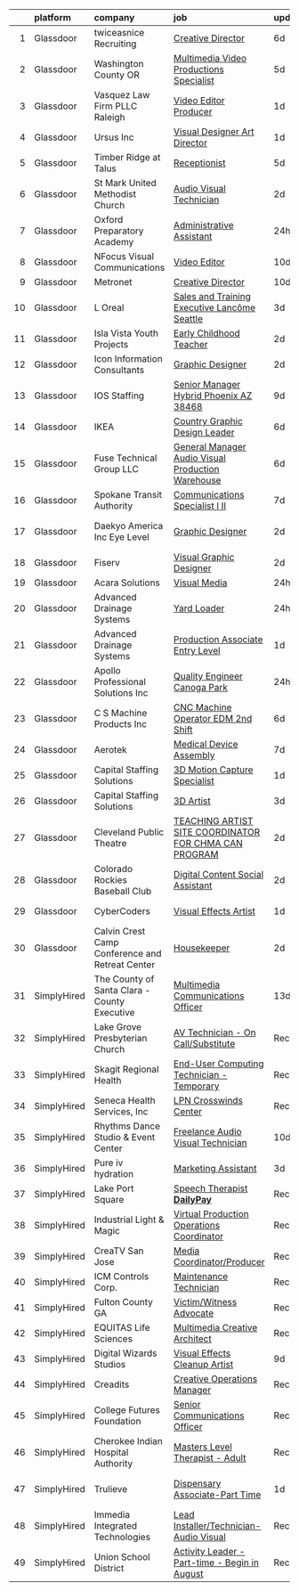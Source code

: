 

|    | platform    | company                                          | job                                                                                                                                                                                                                                                                                                                                                                                                                                                                                                                                                                                                                                                                                                                                                                                                                                                                                                                                                                                                                                                                                                                                                                                                                                                                                                                                                                                                     | update_time   | location                    |
|---:|:------------|:-------------------------------------------------|:--------------------------------------------------------------------------------------------------------------------------------------------------------------------------------------------------------------------------------------------------------------------------------------------------------------------------------------------------------------------------------------------------------------------------------------------------------------------------------------------------------------------------------------------------------------------------------------------------------------------------------------------------------------------------------------------------------------------------------------------------------------------------------------------------------------------------------------------------------------------------------------------------------------------------------------------------------------------------------------------------------------------------------------------------------------------------------------------------------------------------------------------------------------------------------------------------------------------------------------------------------------------------------------------------------------------------------------------------------------------------------------------------------|:--------------|:----------------------------|
|  1 | Glassdoor   | twiceasnice Recruiting                           | [Creative Director](https://www.glassdoor.com/partner/jobListing.htm?pos=129&ao=1110586&s=58&guid=0000018290d83d5b9ed8d48b030600f9&src=GD_JOB_AD&t=SR&vt=w&ea=1&cs=1_e402d9ad&cb=1660287467278&jobListingId=1008055575578&cpc=B076152010A3B66C&jrtk=3-0-1ga8dgfbs20bd001-1ga8dgfca2heq000-988945540d815a6c--6NYlbfkN0AIiLXtwtv0BDns9BiY4ItblantFozdL6jLmLxNvS8mvobmNrnUvGB6_fuVFR1tcue-z_k1_8nLlzi_ioVA3AJrzXT8QkxFwF8e79dXrX7y6V2NUnLzILmUKt6SE0UdStEMWHNlz5jRXz2g_pl4rZpGvqMX4zTRFYg-bDjAiNFF5U94g7VWY72TUxMhy3sk5qEVVa_mVy5jG-Q9-zWI7owjv2vXQvOatqNzwOdsr8elUlkegGJ6j5IaPD2hyipjquOi7xkMaE8plDAK2PZK3xqdL53IEmBplMwawNfB6BUvtxB0Qbiw_IVtAVR2mSTr5WF6ThZ1YuiO2zlGXZn7L4uNV92R6EqGrRc_j74LqU04jnmntCvbNfwb8inBDdCswEoo93D0sY1auQPBhWD6R91SEV8bTeShwMlhRdZNql2pj7_U7g13b7OcoX8VDGu2EnLsKMK4MTkK_OaCFbgX2SzmwjiFqRpfVIvMn3M4RFdfluohhLd2EJfllBkAZsLhZHs%3D)                                                                                                                                                                                                                                                                                                                                                                                                                                                                                                                                              | 6d            | Atlanta, GA                 |
|  2 | Glassdoor   | Washington County  OR                            | [Multimedia Video Productions Specialist](https://www.glassdoor.com/partner/jobListing.htm?pos=118&ao=1110586&s=58&guid=0000018290d83d5b9ed8d48b030600f9&src=GD_JOB_AD&t=SR&vt=w&cs=1_6d082361&cb=1660287467276&jobListingId=1008057098416&cpc=0C139D4CAD5A6DB2&jrtk=3-0-1ga8dgfbs20bd001-1ga8dgfca2heq000-b5aab68341fefe14--6NYlbfkN0AzY0b1Y_R1OYsC5gwLmtpZQ_BO_KxppBT5eQ6JKLA0ZilQ_honIT0bPnzjjG-jF7_gJ4xFFWJ9HaQvWOlC6AigIUrH0_-HfqmrqVfXU9kJtn8BNtliO3Z-9f1QyQtxmzuIOzNRBEiAgBUByviNZyxZ-IvwU8i9jHfbCFjUyR7ZzPBiVNyI2LuWZUwKwnCy7fjbMMSFLhy-TQHsaCG8Bk1-73jQiW7MoZZNOD2T7ZMtPyZNa2XfJlFLmaVKGTibyuhdG3Xl_cBrBl047yILMQ_v5SjhRCh4a9thTU_zWx2JE4mORKPiMLgLrIndTF4F9jK8BrX14vYpfrEniovrSVcw15V2C7YM0LOheBc3oLGHtoyi5l_m0MNyqDQVOSvs3xoJLm1N_X4u3iyEGCyMYZ4yIAJsEDyZmqxI2Ljg1tLLr-ZjPd92U6Vzr780ujdsI5eM5hqoZ-jM4il5aenR2KUWPjvp39yj7cDwZcZ5lrv3kWJvH5kMU2jvnKZEc_Gp6WdMZlJIVOn7wiawNIEQuM40MPH7kEgv2IXseO62_g1_5hMwyrR-WJj2)                                                                                                                                                                                                                                                                                                                                                                                                                                                                           | 5d            | Hillsboro, OR               |
|  3 | Glassdoor   | Vasquez Law Firm  PLLC   Raleigh                 | [Video Editor Producer](https://www.glassdoor.com/partner/jobListing.htm?pos=110&ao=1110586&s=58&guid=0000018290d83d5b9ed8d48b030600f9&src=GD_JOB_AD&t=SR&vt=w&ea=1&cs=1_ef925725&cb=1660287467274&jobListingId=1008066070915&cpc=555ADD10F5BC937C&jrtk=3-0-1ga8dgfbs20bd001-1ga8dgfca2heq000-bdb9dff841971b3b--6NYlbfkN0DLWr0FuvwmpNY589ecXM0wpB-l41nBtAe9mv-PvJGiqTqbP3rxakB5fKySI5HM3y8LScPftkmjvB0y4RjtOU_FtGldX2LHgdAvFGad6Ydvc_naUqRzflwcyc2-vGpSX_gl_pkG1kzQdaz9vnnoU1PvTKEbNoc4w4qfKdHKXWz39UUItBg6O1aux2cmwzSOsI8EfSnrUuw_d57syOcb8B7_19BIN9kNA0XWjmTbbhVwXaq0pR7qloTDH4_Q29EY9W2cY-bcq8BuaulT4WF3St1q9LWQEX8bIHDPVhCOzYzAJpQw-GQg-qeyEe0z8FRzmvn5m3hR7YIcQHxV4Yt1kKfDpjIuzYdpZvpDD5gsbrvRWFtrWu1cJdBJh6l93Z-xoL_wRJczjBtmqHcpdI9gzM8nBdKl6hmUD2v5nTFf5HpZOW7IUe22FJ_Zm2YQMbTnX4Z9cBeF6AVeLwa4zr6CKk0g5X3x7bXkhwzvS7OjUrf7BF8uj3K3X3R5gl8HHb1Gm3DdAAZHswo77Q%3D%3D)                                                                                                                                                                                                                                                                                                                                                                                                                                                                                                                            | 1d            | Raleigh, NC                 |
|  4 | Glassdoor   | Ursus  Inc                                       | [Visual Designer   Art Director](https://www.glassdoor.com/partner/jobListing.htm?pos=121&ao=1110586&s=58&guid=0000018290d83d5b9ed8d48b030600f9&src=GD_JOB_AD&t=SR&vt=w&ea=1&cs=1_9faf8dc9&cb=1660287467277&jobListingId=1008065843940&cpc=FB7E4A1762AE5BEC&jrtk=3-0-1ga8dgfbs20bd001-1ga8dgfca2heq000-4625bd54921741d6--6NYlbfkN0CT8vBT9H5mqECx2dfLV_FONLPDKpIRssxVwtj05Tmm4rA5I0VNOPdM1oYsK66ov5rR-0llSTGPp7A0MuXqOESjJOYDoyszYhL5hevKc6aJI-8zFdopCCHYxAjiNc6fCTmDxk_9CQhZLa4Mjo8YTYTXE-rjr3tqI_e9km63Kf_7W1EAsBZqyC9tu-dSHS21xu6IwyIOmZcKwj3yFswXqjAWZIJEbZKyTYJrAI9B_K5P9tLEhWFIvRIZtVujLHGW_yZZIdh5ZECQF3TOlpjKUNlamMzU6Cu1iK0o-uR4R5xydMxXG-9mwJX2yGSovpWot806F-3Or3B3kzlzmbk4pLrv-X9Xb1RT_LUr-yTrIjpqRLMB9gFVetqYP51CRqwrlCYxGSHPjYsO_yzuNGBwlUFDUWMQcGyK34vIZkE_9znCdVZKysAHUR5d30XmnP68LkeeVg-a5NQ-OIaT60UR312s4kDfxgxTLVf5604FL2FAm4MxQmnPK65Uhf547S6MDXUWi6EKwgVfxm-2ZxVWgSu3eZ9jPlJwQz_lp4WbOjBUfYzIAC22GFq1xOxb--Y03biFj6aa-Yyvj3lVukeYN-9R2kzJPSlm3ACrxcvGT83dhnzg-xJU2_ACaDRlbS4aKawyBSFkGQcEjtNywrRPQ0_022ePMegrmCaNWSukx7DgAVOycbP6KrZUhOV93N9lQZZp92XXppOPT-qCANYmQN1UJ0v6LhZBe_-1EPqPh-wJzs-M-FPrtNRPmrznpFd1Fvurd_jfaljDlM-bWVGSqqkTcO1aCeZ8FMQlsvOImUnhUPSSi9RzoJRBmDBlkb1vJC-VkhKR7jCDC3aQ5JdLBNSQy3TCNR8FRA7IjI4tw4Yc3ba4F-QYf1pf2JAjYFwMnoT4mbHNgY1NzQjb9DAi7wTLLOdP7LgWN-V1JblQugb6LaC9NZjTeF--zzFXkZpUTl4r5KdFmQ7LaqJjs3fzjEsWBb8Z1F7qi6iJi8TmLQb13WQAZS2lbCatrSH4jKHcf8A%3D) | 1d            | Berkeley, CA                |
|  5 | Glassdoor   | Timber Ridge at Talus                            | [Receptionist](https://www.glassdoor.com/partner/jobListing.htm?pos=114&ao=1110586&s=58&guid=0000018290d83d5b9ed8d48b030600f9&src=GD_JOB_AD&t=SR&vt=w&ea=1&cs=1_ebfce5b1&cb=1660287467276&jobListingId=1008057360043&cpc=883DC43018083D9A&jrtk=3-0-1ga8dgfbs20bd001-1ga8dgfca2heq000-3402d8197f4f5685--6NYlbfkN0Br4thk0pdpOurELnUPGQS6EXlLjFQ_cb75o-lTh7Fi_dwvhdvifNxpR2UmGjANAovtNxu5gWyR2v1eKT50JiKg8VsExiV_vQ9AIIfKPV9icG1uAHFAyBtGJ-To1H1EpheQrIXj9ol5pMmBR33j5OoVSihZCdfHJDUtAbJtpwA_hovJ0Gg76I_ohTheyn1NTT85tGjFIhFhVMPSYZLL9D-oz_2wYsPb2CaZMO8XqwdLrLizc0YY4OoeTTDLJ8wkYqc53Pmu0RT8TF5eHop5i09I-miMFfQQZp2BMMP2ylOXwI2f90oi4IEAKnKyckgGV8gAsPZvnfXlKO5X1e9OMGJMgagbwOkgsCAT0ibVElg5R1rI2h6nIliP-5OpWTy1IeWItLeTpCmFZKwNGHINxv37LSD2fdaT_6L9VnFLR0ae3WfZtICtwldXMduChliuvdZmXRqn-HpD4lj1wvQ6QVxkmbrkwPliNP1piSzTzKsYp9itGUzcCK_-)                                                                                                                                                                                                                                                                                                                                                                                                                                                                                                                                                                 | 5d            | Issaquah, WA                |
|  6 | Glassdoor   | St  Mark United Methodist Church                 | [Audio Visual Technician](https://www.glassdoor.com/partner/jobListing.htm?pos=103&ao=1110586&s=58&guid=0000018290d83d5b9ed8d48b030600f9&src=GD_JOB_AD&t=SR&vt=w&ea=1&cs=1_e1a9942b&cb=1660287467273&jobListingId=1008063027708&cpc=214153447B1391FC&jrtk=3-0-1ga8dgfbs20bd001-1ga8dgfca2heq000-6e4ee7e4604d3f7c--6NYlbfkN0C2SVAOpOeIWQkPp9EeCSLxTLheLRty2uanDx8E9nXZ3rFVmSnLRG2mN_7jzAXtY4LhuQvNzz5Vx1cxdoxrZJp09jcaadZAMEoB8jO09QTrXntNjO0gkzjSkXG2Jsv3Yt6Jt0zAiZIcbjwPBKhgUq36-OkEOeclGHHMAbvC47HFaP6PIFgUTD_436KENfo0MIwCTOMM3okMqLfYglq9SVewQEv_IaeFWIFQNL69SFDlOwY5ERaKMyqj7eMzogzhmjGrEVrDVxwUDuRx9p0KabMXf3LA8iA8ikoGxUts00XX92uoj2MgZqsrq9MOy6sLFeriu1Z4UL3BnnSZLHEIeX3OEsAGM5Hs5FnTAn_P19lwJt3CzFSxUZjZ10_gqSad1B2P0xITM8L_fzJnE6UEQdycJkHnrp-8KnlOQ7rBhHeRrIlSgOzqRHurD7zPalfVfRGDfipnd2CND4cgGUr8-ZomEZgKXjGWAFfwD4nhHTwjT7dSIv_zjsIJi8vDS_qCxNKCVb1yUi9UnA%3D%3D)                                                                                                                                                                                                                                                                                                                                                                                                                                                                                                                          | 2d            | Hanover, MD                 |
|  7 | Glassdoor   | Oxford Preparatory Academy                       | [Administrative Assistant](https://www.glassdoor.com/partner/jobListing.htm?pos=105&ao=1110586&s=58&guid=0000018290d83d5b9ed8d48b030600f9&src=GD_JOB_AD&t=SR&vt=w&ea=1&cs=1_a04b184b&cb=1660287467273&jobListingId=1008067388614&cpc=C891152315FA1AD8&jrtk=3-0-1ga8dgfbs20bd001-1ga8dgfca2heq000-b12f74abba628af2--6NYlbfkN0AMXcFdFWAom7urjFbixIx1mC4nI7Cra5WS0yckyZpBxqOeiSkYcfz4d67dEAdTdYurcDZOeSCQHuvskDpFpO90w8iPnYXeWx-ajtjHkZG6asna_eTXbzgNA8ZbAvItFoCycnBVWMLdLPVfJ0toJ_H9vM6ZTq3Gi6D7A_Qpavo7FhYE_ueLriyJAo5rLtlo0s9reLJFP1bqefK8s8Jh8NCyvZVKFVeaDjxU_14M0-vMHZ2o16GlKDaS4VkD5tpaMM7krhzWs89l5vV4UiUXovOAdCmm9FgT2DAHedA-C4Ml99wy2OiW8Gi1lZ26Vx4uPDYL4aQB3Pb5Nu8Gm8N3jg1xrtNJiIWOC-TUlrHYxOVy6DS14pf0_B8WBd06KK1X4RuUQW6Gq1Pz6De1u8Ekwot8ZyVvEAxcpRX1g4wMW1GRdMbbyJwAnQms6vD8iRj-5GJeTKv9-uYA78gL1gO18uJiY4ayaNRcn5lawujBwk2qInnegvp1emfcgBYubLxn1PajBZmVSaP0NA%3D%3D)                                                                                                                                                                                                                                                                                                                                                                                                                                                                                                                         | 24h           | Aliso Viejo, CA             |
|  8 | Glassdoor   | NFocus Visual Communications                     | [Video Editor](https://www.glassdoor.com/partner/jobListing.htm?pos=112&ao=1110586&s=58&guid=0000018290d83d5b9ed8d48b030600f9&src=GD_JOB_AD&t=SR&vt=w&ea=1&cs=1_df8a4c5b&cb=1660287467275&jobListingId=1008044745124&cpc=1FDE87803EF93CD3&jrtk=3-0-1ga8dgfbs20bd001-1ga8dgfca2heq000-cd67fc8354c3cdd0--6NYlbfkN0CPEiJEzZq4I_K6S6Q9VC1QMfIsI0INZ1UYi7vjgDL48QRk5qILklQZETsgXmrIcJ3RbwxEKTS-GeFnaN7HHC0qf8WliRQfpflbY3oW6qNJrtIKqWOw7AdzVTgnxNfViukoyEHGz90V949r9o1vL9a5bqzRIxXscYFyG76gSFNp5vGN8GgOlBSF8uBv00ubxgav8eC17xH6yts3Ishju8OssR_g4qAZnPrltPe1uOyPAH-bUhoavwMOEPXZXQ9HibMRLudbu4xGH37EGW9rM1Ng1KtvQas_SxQI_15Cg6q0qQ2Z54yAGw4SWDUGkSk7La8M83TR7U1dfEryX4DWGbaDcPX1vRl3LvoB9hEYTjJDn1hINs2CT-1cTF0ovxcpQTvRcMRCFR5z4ptsoFn0DjsJa6DT5lgPUORACTwfHjoFBNJ2Dn5ArFUftmze-v_XiyJPD07v-Nu3hYXQUaMu8OwsPBj881U-s-oYnwk9ehJPeyi2dmZliygo)                                                                                                                                                                                                                                                                                                                                                                                                                                                                                                                                                                 | 10d           | Lakeland, FL                |
|  9 | Glassdoor   | Metronet                                         | [Creative Director](https://www.glassdoor.com/partner/jobListing.htm?pos=101&ao=1110586&s=58&guid=0000018290d83d5b9ed8d48b030600f9&src=GD_JOB_AD&t=SR&vt=w&cs=1_d6f20afa&cb=1660287467272&jobListingId=1008045628741&cpc=5F003D4E935DF3EC&jrtk=3-0-1ga8dgfbs20bd001-1ga8dgfca2heq000-920ae2f6a3835b43--6NYlbfkN0DMTJFNazCsCawtoKYiKsHljvJfvvsE63wOOrtIOzaVYVhM5ugBzKkqyGhVJPrrR4QcXf1YckFQOi9IMfZs_xK3yld_WDAbaUPP2pfmG_wZOt2Yp2QQVPf8GjuHiq7JjbNZbfpDRQfvOOgYryKuVDAA3MVp6CEApm8fOfcHPgcfqBUCnNvN-80Bt28jUyZl3jAJ0R6an9OywrD5wBtEtJJt7eM0HUrpY_LYIdg0ZY5QF-pOm9g5qiBnl3t9T2v_jCgKrefgxaMevaUJj8XKsx-RyNdTcjuwe8xam_peXX99d0K3uVhyLU_tdj5SfpPVZ7Cr4yweYATJF0RMF48U-tYlQidikJ-xyk9aXb_gfnUgZev-R7d1KxDN2efq0mzvSYDFVI12DCAgJdqMLvqw1V3oUs05R5bFWaJjgRQRDICz0u2JvuW68aa6bdRKestYNp7Ex4da2Gi4UbC5o0BPBakUtXFBlpbn9wOr_UQQyGhT08cYq1pwzTpI9hwkKLDMURwCzK9JJzXS_BRyitklfjsbMmg4DqiwOZGiXVTLYPYonqWUGEOmN7KKQsv6lqlbvYySl9A5VrmMRT10MHI59e8e_QrMDEJ-DxkN73KN7iRacJ1pRqw8NRFkR2A6xm-fnSxwUjTlbdDaLQE2GffLOB983M3jw2g_bmmubWSmzNk0gZ6lhxeteCkW4EDMmNi1tnEWixaHQwK27poHacaB5kDui6gnu1DSpWYjbWlrmRvDHA%3D%3D)                                                                                                                                                                                                                                                                                                     | 10d           | Indiana                     |
| 10 | Glassdoor   | L Oreal                                          | [Sales and Training Executive   Lancôme Seattle](https://www.glassdoor.com/partner/jobListing.htm?pos=119&ao=1110586&s=58&guid=0000018290d83d5b9ed8d48b030600f9&src=GD_JOB_AD&t=SR&vt=w&cs=1_80db5d79&cb=1660287467276&jobListingId=1008060382777&cpc=3BA4CE39D5B5DEF5&jrtk=3-0-1ga8dgfbs20bd001-1ga8dgfca2heq000-5a0953414041bdb7--6NYlbfkN0B--xwTx5z5GtX4kwB4PKln9ei78TGhUZ0jXbBonS0qzEhzYeEaBt0GkTPTcdrr5MliLNuavia_JvRLLb9DVpMTc-MFo1BFzkiA5dE9o__94-UVW0HQN0dyvXjsxEcdFapHPzbBq9TzAudNW8BpIKZ8SAeZFeuNoVrGibQWO330-I6HvUuirOgdZyLiLtVYrUPjYeoX8N_yE7vxIge-4H8UC_qVQuZqpImvUKtQt542TA_VWJpN_sryENkYmFfudgUZWQjJZahfzw1LmdqlYM9Z6MvsUJnN3dEPOI1NBijV0r_CrOjlNKtVfXOtUMp6T1WF-K5bz02iboS3VVycbVKxVUug4SSKtDmyv7qcLcQZLO-omvC1HyrfiuFpB4clCnq2pJUjzP3slsNL-R7vQAzviaJH_sjaCGqb3mAIaUC8wt32a4l3UUz4zRU-PDyG4FP7RNGnziq6II80BnSt8F1-tcgd_rynMrAfHWx3k8wcixYQ70mTQ7WNu7o9a1Y6xRlyUoFtA_g1vJldFCPzd2blLy3EC6ivvzZK1eUDraQtBw%3D%3D)                                                                                                                                                                                                                                                                                                                                                                                                                                                                        | 3d            | Seattle, WA                 |
| 11 | Glassdoor   | Isla Vista Youth Projects                        | [Early Childhood Teacher](https://www.glassdoor.com/partner/jobListing.htm?pos=106&ao=1110586&s=58&guid=0000018290d83d5b9ed8d48b030600f9&src=GD_JOB_AD&t=SR&vt=w&ea=1&cs=1_95a5effd&cb=1660287467273&jobListingId=1008062908236&cpc=A202EC670F9D0667&jrtk=3-0-1ga8dgfbs20bd001-1ga8dgfca2heq000-42e096da67482c37--6NYlbfkN0AY4guaBc_odNxnJHTncvfwFu86WvDwtbc_K-gSZc1x5KUyCNRpwyTy3urfbqEWh82FdvnTGRizRh6S3hl5ArF2_NxSXGWLquhlKNhBdSvijE-evPUecInQilfJ1IOX38Fbo5ZeKMNLE0goBu_0Fh0CGoLB71Dsp0iQtiznmBNM9Y7k6ejuHJ2wgm14bBYeK0UxS5NEqx8RJ55wn7hzxeDAJCT3gkAzB2OX6k8KUf88YD0nb6Zgd6Xt57hkMM31sMxA77Tq0JzcAm8a9WkWp4wHhgyiRvbGZik9y_GffWzKSpDJqK7NC1jwzjKR8GgKnFUu1hkPDlmRZr3Mc04Yi26xJYF5Q2DK52CheqQZNalHz8MmmVP8tf05yQd64rNxLA8cN9-D-riv76eYjlHBplV0t7_Kw_6xHila2H8mcXL3cLmpBpUfMkYT6eA9osiPmqRe6zVAwo1-hjMavr7g8xrMGTJL5o00GenJ3e58s1rFlwiju9XRT6QhL3gjOWRsl51fdeg-bS_hEg%3D%3D)                                                                                                                                                                                                                                                                                                                                                                                                                                                                                                                          | 2d            | Goleta, CA                  |
| 12 | Glassdoor   | Icon Information Consultants                     | [Graphic Designer](https://www.glassdoor.com/partner/jobListing.htm?pos=126&ao=1110586&s=58&guid=0000018290d83d5b9ed8d48b030600f9&src=GD_JOB_AD&t=SR&vt=w&ea=1&cs=1_a7e0cfbc&cb=1660287467278&jobListingId=1008062649510&cpc=9908D8D4413DBB8A&jrtk=3-0-1ga8dgfbs20bd001-1ga8dgfca2heq000-33459f4782cf66ff--6NYlbfkN0APudME1iZQyqIRdT3ujTtTnVuWAF03DfIsZXN7IhOR9SfEN2BLZHYomRVvRwdncKrNG22P6bNRFRLvpC1B8gO2urVX59Z6iyVoTlwECby2FmQh5ETISnoC3NgvLcR5fnRMe4cJfT-x1I-9FjkPU0NkYclKrnmeJATLGZpeBkyLC1d9ImGKvLYS7ZGx9rM77Q4v7rAp5sEQBoFXdDkliIpJZ5sRF8VrBh5gPPtPnt7UV4Xx1BKocqwU2gCJ8oX0nnQpjuEOswky74DbAYAqkrHoHlQKiHHFUfB6lI5SvUABqYgJww5NH8TptYxMdR4RcfYXHVmnoEBY5Yh1bfKt8EBCFl0mzIE80vlgRprbl4GO5IqkEcBZn0q8SZAHviVItaTdTveFG6noIu0QmxT_K4rbFutMqGaGdzfJdsngoUgXjl-yUGpYfsp3tBmze0fL-hvpfP4y1q7mNe70HMbtp2Lb09GuRIhGEnxMcTQRMP_PsZUOQMMRTwdCW3BrKds4OsYmknsSZGTonw%3D%3D)                                                                                                                                                                                                                                                                                                                                                                                                                                                                                                                                 | 2d            | Remote                      |
| 13 | Glassdoor   | IOS Staffing                                     | [Senior Manager Hybrid Phoenix  AZ  38468 ](https://www.glassdoor.com/partner/jobListing.htm?pos=124&ao=1110586&s=58&guid=0000018290d83d5b9ed8d48b030600f9&src=GD_JOB_AD&t=SR&vt=w&ea=1&cs=1_d68bd4b8&cb=1660287467278&jobListingId=1008047162261&cpc=84DBBAA61F05C438&jrtk=3-0-1ga8dgfbs20bd001-1ga8dgfca2heq000-0410741020287f3c--6NYlbfkN0CQvzR-0fx0RhHUGHjGVvHP3M3qYtzS7j6jJpnH2r88jZ9HSPqLNXaEDmMRavL2zeoEjT616t1Wd6zfcEKnqRLUB2Y5YSDrN7m2HIhRnf73xNOf8LCsuDSC8s1Jboo-wgoKVC0BKr6vyw2gaJQE_7Ti0XRtq3H1JirQPuRA4sSlQGfvUlFsP0gOMtt8nTDfe5yosqNwc-daes8phL-091uC3tW9__YFKHkbZ91CJ_CG-kXfklHZzolpHOYr8kjCe3tFA6fV2M1BpjKsw9OM0XCshEbOv_gWgIM7KMEghM5kSV9W5NyAe3cxM0yP8gE-J7umopYcKYjZjUXpt2WM5WsWsEFukbtZyLIzFlzowrHov5nuAqByMhb8Ye5NYcjANDEh80HzCZYv1ELcPHWkZVIfK9bNWrXPwdE7TeI8d1nYJtBusDFmo3MHKK38358lQBK5FLTZJ3tBFCu718J99rYN7zxe2eAyf-mJhAKkvgT7ony8ZR8oG5FpeElsmz_SwGh4q1n2McasWD8rgbrTz3GGt485qDJ464E%3D)                                                                                                                                                                                                                                                                                                                                                                                                                                                                                      | 9d            | Phoenix, AZ                 |
| 14 | Glassdoor   | IKEA                                             | [Country Graphic Design Leader](https://www.glassdoor.com/partner/jobListing.htm?pos=113&ao=1110586&s=58&guid=0000018290d83d5b9ed8d48b030600f9&src=GD_JOB_AD&t=SR&vt=w&cs=1_a7b42e17&cb=1660287467275&jobListingId=1008056264221&cpc=8795CF9063CD573D&jrtk=3-0-1ga8dgfbs20bd001-1ga8dgfca2heq000-e6cf428c40efe8a6--6NYlbfkN0Duvs8W9J3ng6gJug0TleWEiZhMTn3xkaahiVgbeU0KWY7EIJvg5hnSIF7iYU2XS_1BW52QdoGLdx-MIzO6QsmLd056MqtReCBAHWzQfIfKf0mO93tpBRt9br3AOhpUB0448KnQaXHoAWilIMFVwzOoNYqMRGmc6be0Q3NpnJy2t53CAjs7YpfLtONvOVNABExb87Ff5baKj9joUd2kwlKQRmSZNe4CTOBimwYE30ON7YUa5JXjEqpXV7XVz1FSDsPbKLgQ0D7PSLWhdP3Cx-d4cAK-z7rxVHVfA4TqdrvJldhTRsIGnfAlHAGBC95fc-7NQLlihE-GcHbl7azcODdKqsxhFi668T93amH3VEGVJoNH10nYX1fQvV8odzYAdIjDw56wxVIlq-rtn02_HIar8Xmb_nbjm5_fPA9jqs2TLoTHirxjlVoXZfnDjQGsnQOWE4w9siFxmqy2uGOr9eTLMq0ST6XI_raNYhzsB0ayi_IaAolcNZqtvlj8i2RcOjj3aDigEVXFD-KTY-u1n2JKU8pcjqlJXBBLuvtIyxZ0YawXE7faDimtQb4OhD9U--Pe_Tew1QreQQ%3D%3D)                                                                                                                                                                                                                                                                                                                                                                                                                                                         | 6d            | Conshohocken, PA            |
| 15 | Glassdoor   | Fuse Technical Group  LLC                        | [General Manager   Audio Visual Production Warehouse](https://www.glassdoor.com/partner/jobListing.htm?pos=104&ao=1110586&s=58&guid=0000018290d83d5b9ed8d48b030600f9&src=GD_JOB_AD&t=SR&vt=w&ea=1&cs=1_982ccb16&cb=1660287467273&jobListingId=1008056280938&cpc=AF1E4A3695F490BE&jrtk=3-0-1ga8dgfbs20bd001-1ga8dgfca2heq000-1c5d57db976e26f2--6NYlbfkN0Bi7onsqsBqaCFSbinAtal3krtvaPzwo4fD7SpZ9NsDFbyjvfhNcBQ7TkCQmtUjqx3z_fh2DUswe4sAeDaLR7jTlPdw_tm7T3Bf0z8NdYg1y0YaUB6Q_p5l5Yl1m_q0PEwapUK6X6RHxH-dc62_O6ztlR-ENuhjPvRgQRyIlSt6IIimP5tO3-F9cNBuCr2PtkORL73ogxmWBGaOFrZ62SbVfpKO3Z45Twh3-MJIt3yERXrGrbZocR9z-Redf27dAzhL0DFIwbPpdUt_d0b9KQkexNIItwbNFpaTNRbz7cg4iKSpxnLqXkyod6h9uxBsTAdHPaU7KZyRxgHzew7Kqw3HRbfQFGAEraVwLQMXP_gsmpZ1D4vApNZ0ZVo_BKLA0vrymOeY7wbIKP3v0PXi173rB4vtowBAUxBieNhaM4pAY_Rrgl40ow7xIRFibLLFuUDVZCa3yUVr93WxUNRhrx64EfmTqBaVIDX-qbffE_84EiZp-Vm-Jbc_nvq2yASVgg9DJjozIxWbmZSzXVegljJLG2PmkjCfGvy1o8Xvu_yGUg%3D%3D)                                                                                                                                                                                                                                                                                                                                                                                                                                                              | 6d            | Nashville, TN               |
| 16 | Glassdoor   | Spokane Transit Authority                        | [Communications Specialist I II](https://www.glassdoor.com/partner/jobListing.htm?pos=102&ao=1110586&s=58&guid=0000018290d83d5b9ed8d48b030600f9&src=GD_JOB_AD&t=SR&vt=w&cs=1_8b31cb8a&cb=1660287467272&jobListingId=1008053269999&cpc=87E10CCD0B336EFC&jrtk=3-0-1ga8dgfbs20bd001-1ga8dgfca2heq000-ef3daf441f291ca9--6NYlbfkN0Bm17id83gz0cVTF-yeVyZLF7FZLQq5jOlPM2qWh4QNomnenN323fOmCLlXZeTWMXbkTKquYfFXwRa-gBjFWEOipQatTPS369RJqUq3luns09ofznsg_FQcTaM7rwzojCNHcxltuOvvgUNqM-OJpbNyKUSPHeCw2RzNkA5CAypZwH5CeDFdxd9X-QHSbALiKLVVRFHXDRs1PkHr0mgBm_8Pl6kvRa2JbpcLgfGg4QTgBLONcVaD3vaIW50juI5pwmI5nk_rY9QxorpHhjY6uBw6UOuLljZCNT5xGEIuXdcRY4BIMNOzQt4JHsGQMCUWnH2tUQMfCC6mZWECvD6P2AT1f7200rL0vrx_VeRzHVQvb_NtVtX1qqBb-lEaJImEI90Oe_RQBEB93b7a1Sc8dKbSPdCBDLXzm0ggPJGA2Vn1dPNHu7OLCEEmR9vJaWI6KUVXnOGrqIZBA6ZKjjRpXyNowTnNmulwdyBZ_pEnv6KbgV-nPVnxGEpNRyfVl9u2k_SGDJktoUpFkO2S0jLvqfP5Vg3as1KeLzvMAqYhRIhBHtgXj1cFuSJ7r7Y5srvhFhQ-WpGH7kQ9gZN840aKaWVUd9MdrHJc1dIUMH4nnBJldysLtt_tn1kmhWb431qpPLGCLJxav3uObSf6q9gbJRvd-5M3UhICgF4Llbihu5PhfmL7NXRVCv7N928hfY7QpchEtuVLWTZZAohTt5dzspNwuxJrpWZE9uE%3D)                                                                                                                                                                                                                                                                                                      | 7d            | Spokane, WA                 |
| 17 | Glassdoor   | Daekyo America  Inc  Eye Level                   | [Graphic Designer](https://www.glassdoor.com/partner/jobListing.htm?pos=116&ao=1110586&s=58&guid=0000018290d83d5b9ed8d48b030600f9&src=GD_JOB_AD&t=SR&vt=w&ea=1&cs=1_c128b034&cb=1660287467277&jobListingId=1008062939924&cpc=E773D000C9BC26FA&jrtk=3-0-1ga8dgfbs20bd001-1ga8dgfca2heq000-56a7dcd857b4dfcf--6NYlbfkN0AYUfIZYEnw0ZWLQ15-hEi6qBVkEbDaUIDtRag2rCwzGPK1xRKJNznJTqjnH6f-Sn_0zZqn66lKwSg_7ud4sMe6HXLcszS9QszcMoGEc8aPczjgcXVyphYMEqseWzmAMNaVO9UCznHweicvlzwodL8U-KJwdiIBvxLOxeFHgPRNVWj6bw_xFYWCVvbch5hR5PXdI_BTDy1U4sGuEUksQ7Rzh6ihm_gOSWEIA-sEqLs8oCk_Gv0oF5pRF6nl0E6gWu9dP4GF655KTU_Y_4zAn5mH-LLfYc-9ZM5a-vTxDvIZ1y38dosBiCUpxy815wzj7IP9vsoWN-_qkExVqSorJeOLvCGoeLVaVZg59NSXiav495jQ1rs0yOd-WgrrRsFfmSJiRFq52DSh_7ZvmuudVTVqUrSns0pFbe0oYafBkmq_bnAbUxUmMQSDlHoycuQmZJAYWYn6nSGQYgvQ-wuTENfATCJwuszjUVPf1fDTAIfGrLYEY9YjTxCyTzX48J_jmgQ%3D)                                                                                                                                                                                                                                                                                                                                                                                                                                                                                                                                               | 2d            | Ridgefield Park, Bergen, NJ |
| 18 | Glassdoor   | Fiserv                                           | [Visual Graphic Designer](https://www.glassdoor.com/partner/jobListing.htm?pos=120&ao=1110586&s=58&guid=0000018290d83d5b9ed8d48b030600f9&src=GD_JOB_AD&t=SR&vt=w&ea=1&cs=1_45be89c5&cb=1660287467277&jobListingId=1008062585362&cpc=AC285F3A3ECA6BB0&jrtk=3-0-1ga8dgfbs20bd001-1ga8dgfca2heq000-2be3ea690134f902--6NYlbfkN0BKkHZu3wF05EeDimN_p6sYpKCMArvwa95YdH7UpkaBCoSUOkIYlUzfhbj4TMK_Jy6WEXEh1awJrTUsaMVlB937MW6zt9ZglM79JI4nbgJvwu9hAuQjfaPcwMZd8xk98Ye6R55fadaUC_GRy9CNw4gZCAx-_c3WtJ9hNBKGbeIg4fbQijMng-ZJjRdTw05OoQGmK3TLrJWEEGjQvu0h-C7dtw9hq-l7B1XvjaMoXd0ohPRonglxNfD_MH-ZiF73pO1hCUX9mazz_jabqbfxUmxRRbxXCoLC6JtoFMF3EDPCFNOBFVv-l4Jw48ersT28J7Wq76R_YO5NwZ0pGAo1UaL871_sypADdzwdrf8YLxGNsL2dikrItMj0w3yHH77A3poPjX-U-DUBtp_jevimP1AyzCXt_37uY92uvEFaM4RWe9kHI0IHteIzL19CHKxMOBKYg1O-RfUj14p17wi6mA70Xpn50q_vLrZF41idiXixWzJK0eKelz6TOiTWX7VsJTbWq3Ay6ADg1A%3D%3D)                                                                                                                                                                                                                                                                                                                                                                                                                                                                                                                          | 2d            | Raritan, NJ                 |
| 19 | Glassdoor   | Acara Solutions                                  | [Visual Media](https://www.glassdoor.com/partner/jobListing.htm?pos=123&ao=1110586&s=58&guid=0000018290d83d5b9ed8d48b030600f9&src=GD_JOB_AD&t=SR&vt=w&ea=1&cs=1_91d2085c&cb=1660287467278&jobListingId=1008067654089&cpc=D2F1DE17EE1F43B9&jrtk=3-0-1ga8dgfbs20bd001-1ga8dgfca2heq000-df37b01cd17ce087--6NYlbfkN0BQuJXpfawXtfhwzLerQhC04iCxGrelUvn_xttDeop7CMmG32gURwRx4iGHpLJxSZDkj5w5v8cQYKKKF4THvNBfRhhxjn5mCvakiEH_xEwqv3XTPNMRvyXBmAL4ZkiWMOAqwUZT4Q2TN9DH0zzrldJphsBH4S4r--pWBZ6qQrRAGF0OD7YloxpO44026SAoyiW1w2sKpVHQEkObEzP0Zeuanz6o4WA34tD7lGmb58tvhCOuetgz22SkniGen4egcdPNUdD5h_W17qbRgQc_il8skD_KZrQK5WZGbfusLULG9XQASsBaAwVBqYjOdE7QaxCgc5AfV5A7Wr6IxizLhAXfdxEwRLgMWDRN-CI0p_TC6LbTsDpkNVfFjOFSIn8ssrC2KPXr0udHnGv65M2sJudg9NJ_dvrp_3svUCrJ2pG3ljdDCPLzi0-IBIZWTzmyfmgNcpP-cb-9B8PZ0ry16-RmWGPnUcSdT_YOhCHwoNqcNw0ZXnUX6GpbFn7Sj14E9JOO_0PVY_gTc3JtXVlNe79tqXiVNMDwwB2I01PaUfaO4YaWA4QjWPT0Jc6nihM_wkLtQQJIwZ-fqsZWMfQOReBzDDk1TD3FXgYw_tKAgytM_NYgRNzwwprBfdhSIFuO0Z-qEnzShGJ8JgmsXfm5nrI0qCEuElIYiWLZwOWOi0g06kPxQ0Yybp0fOkzJhq_y7XnXR9ndE1yBbbKcUeMsadaEOPVCdjBGGNyw6Yq3nUzZ5gf-S8GFAIbAKFS0ve7MJeg%3D)                                                                                                                                                                                                                                                                                   | 24h           | Owego, NY                   |
| 20 | Glassdoor   | Advanced Drainage Systems                        | [Yard Loader](https://www.glassdoor.com/partner/jobListing.htm?pos=128&ao=1110586&s=58&guid=0000018290d83d5b9ed8d48b030600f9&src=GD_JOB_AD&t=SR&vt=w&ea=1&cs=1_93addd32&cb=1660287467278&jobListingId=1008067199149&cpc=A65DF3A704A48F9B&jrtk=3-0-1ga8dgfbs20bd001-1ga8dgfca2heq000-76845f8bb39f67fa--6NYlbfkN0AfGgGWXkGulFxTi1jEdQ6HSFOWeXz4F5c6rZubk9ceUSqZ6Cey-5WDHxZN19Sj3u4zwBBABEG6_7FFpEMES0vYmAvkRhd1qH4BX9OCtRduhQfyBxPrQGVL41wIAQWMm0rVKBOrQAq-bYDlcYpLwGSZhTA83NvKfMPX0T6X7e-vWQdUoE4WFn5kO9gXeeB8VvpX_oDfkS6mH_8FvkFGtQCBaRmK0cTX_VlJYb7Dco0DQqU6mbRh8DyXDW5xJpymTvcb_Vn5TET1Tz-zy-pOL9TFQkH2rFdlS0LCv5OwW8jMKDboRSr8xGkQZOkaX1_59lRvEdfMTJSIqX06RWLR6bPC4y6hjRUBmrVNeyN-QOvuFZmUJpkwHIN3gOVZpvQ1fd1Mlrp-PTowVn3PoIkvmUJU6xG1ztzUxHi9gooRqKzWNAjv2p1fD0Q4dmQY49IjbIZwgzNF_IkJPfXTC4kVNxiQuQl7ugZzra6a8tig-dp2W3roYp9wICWY9Zg6trhamtberAtFK5uf9eUICiYmtRz0)                                                                                                                                                                                                                                                                                                                                                                                                                                                                                                                                  | 24h           | Eagle Grove, IA             |
| 21 | Glassdoor   | Advanced Drainage Systems                        | [Production Associate   Entry Level](https://www.glassdoor.com/partner/jobListing.htm?pos=122&ao=1110586&s=58&guid=0000018290d83d5b9ed8d48b030600f9&src=GD_JOB_AD&t=SR&vt=w&ea=1&cs=1_ad75165a&cb=1660287467278&jobListingId=1008064785948&cpc=6BF42D0955AE9A34&jrtk=3-0-1ga8dgfbs20bd001-1ga8dgfca2heq000-6ec905dcd6ccc3f4--6NYlbfkN0AfGgGWXkGulFxTi1jEdQ6HSFOWeXz4F5c6rZubk9ceUSqZ6Cey-5WDqkKDLmzq6H0f1UUG_PRg8akJTi0t1Mg7kEejpS_a48USjLfwkfLh3GomEbDxFVsczfTKqUQVlsOzY28tNUNY19DNMPssnYqqiHTWOdvdUK4S1WAsBs51YYndkXFeQ7lyUAke-V6-0Biw6Yu-Ao7t8yco-4DcplutZ_oQDjip7UZ4FFslonOkfrTalaJcNx-1IZoPOEALen5KLJq2OwwySN7o_92w15UIuU3k94X6F3fxa_KpkFQkIb07InoI9rhDWwH2MAvZvoaLbqIODSN0UmRxp4Vgz4n7rDIiIj-H5VCF_gNZO_YyfNN5RUuzlJyFgpqOgt14XD3FvcbGXiSuEoFtacGdDzVDKlLs5AgGVb0KG7sxA2bD9yT604Of3GPRHyQpVjOx96U0OZCiW7teIvLWDSx7nSmZf2Co5kWhOv325KDT7tnGzNd5ZH6B_yW_QIso8qcsjEsOvgHRMwL_PA%3D%3D)                                                                                                                                                                                                                                                                                                                                                                                                                                                                                                               | 1d            | Harrisonville, MO           |
| 22 | Glassdoor   | Apollo Professional Solutions  Inc               | [Quality Engineer   Canoga Park](https://www.glassdoor.com/partner/jobListing.htm?pos=125&ao=1110586&s=58&guid=0000018290d83d5b9ed8d48b030600f9&src=GD_JOB_AD&t=SR&vt=w&ea=1&cs=1_83fc8698&cb=1660287467278&jobListingId=1008067354692&cpc=D69957E0862862E0&jrtk=3-0-1ga8dgfbs20bd001-1ga8dgfca2heq000-d6d7be4a0109e206--6NYlbfkN0CAhuD5_VJSGKds9a5niLzxiWOcN_E6D1JakCGF8i00d6xnV9ZeephSKu20wwXzfis_pqGX5e--rQzLL1TU1lYOrTqS46qUmOUfqalw7XV6IcMQlIMqbCcJpO3ctC5ghXsMpacbk_542_msInOiqKJOvSllR20iW2cvmW3xjfh35qz46GsfKY1sykYL2QPR6QgQdh15ZBvKyfhr_0R89ZIb65JzMe9Ue1Hip_Q1WuzCDwh93u5BBugYhnEMR1wlvgBssvRT5mZEI2l9o12v_8qBNKaP37irLUyCByRByQdndw9f9D4ZhUtGQv1lXV5mByCIVIrko9TUcAK_ILLx7OnIjOQnkqS0XVDFd6OtzcvRbNi5BlzvWtlG1yE6ia57S_YdoYDle1gvjv3RrNTBYwXikY-woDyfaz4eLw6ti1Z-b46gutqsikN3Ksaolug6fvay3Zgui10JFKTZ6nz7Dc33E6zBlMcFlMVfIG6JPwVHaSc-_kT-74jLZdLjl1s3zM76xpNwF7EjTXrqleks2epy-4dYGXiz_xw%3D)                                                                                                                                                                                                                                                                                                                                                                                                                                                                                                 | 24h           | Canoga Park, CA             |
| 23 | Glassdoor   | C   S Machine Products Inc                       | [CNC Machine Operator  EDM    2nd Shift](https://www.glassdoor.com/partner/jobListing.htm?pos=108&ao=1110586&s=58&guid=0000018290d83d5b9ed8d48b030600f9&src=GD_JOB_AD&t=SR&vt=w&ea=1&cs=1_65be68d0&cb=1660287467274&jobListingId=1008055389388&cpc=D1CBE86395A4E5A8&jrtk=3-0-1ga8dgfbs20bd001-1ga8dgfca2heq000-a8f36db0ff17f792--6NYlbfkN0AYQCUbatXbiz87QBb4IeQxt0ZfzY1fLxbG4pXNvbm8uPd2KAdcRwLMtQDQdlHjnOXF-xHhHi5Y7w35PIaIttJqEXtpRQ9AC-dZbIJBnj5JowyRMfsEPBPanke1PHWQCly1KOTGowfV7bebuyh8MCq7EPgAK5LgljmeEhspQFrGZTxtF8FaZ0-b-UJfNQ9djurf_iftjW87YY0cHFi084N2tgmpmgp2Xq1lJxTMNVJQzw5iDWnPSRAtjYbIWlI5jNNOHWw-D0r1sBqgNhZN2og1SY2a_Jrf6OEUSVerXQcHYke2PGdEcni_evSIi6CMP1qxryDpFeYu9kw0ldeYv53uqd-0MjjQw7xqgTozvLunc4_iGBO0ArNxSSu3K1da3v9p048Kq6v8lGa1HQGjty7V-DUV-HxjhMWkjituTgH-WVFuZ7iP8jI61ZeRTOyd_VPv8GiOJApyNr2hlHEhgI4Bi2ANqWRk9vMNVPrDaT74RqMdQXKc-3jHtDVujxZrHSvLCl9w7MWrcRyZnow8xfoogG_LnzpG0sY%3D)                                                                                                                                                                                                                                                                                                                                                                                                                                                                                         | 6d            | Niles, MI                   |
| 24 | Glassdoor   | Aerotek                                          | [Medical Device Assembly](https://www.glassdoor.com/partner/jobListing.htm?pos=107&ao=1110586&s=58&guid=0000018290d83d5b9ed8d48b030600f9&src=GD_JOB_AD&t=SR&vt=w&ea=1&cs=1_8e625b11&cb=1660287467274&jobListingId=1008053229617&cpc=B8AC0869831DBFA1&jrtk=3-0-1ga8dgfbs20bd001-1ga8dgfca2heq000-1b98a10a2a1fb40a--6NYlbfkN0BPap4QqC-RfVDUf5v6CdXejzmkfgD3shSagwWhZyoTiWcc9ksImaimfU62DWrMBxZ7HzWEyzm18ckhha4vhpci5mjyNwRKmPXuGx1u8V4GjNhRJrEGVGmuf72F7yQuN38Nn0BDQHlz0yO-xizoc4S-9jF-ut6wK2evEu9E5EIzf37RBu4Gs183cfs9SJzlsubNU3sQJ-soXbiAzaVWZCsdigqso17xdkRV7HYH7f7K3fwPMpIFEFW2emSVsEYgAFN_MrwjRQqx5hW7WNFTI7lX8pmftJaEnF61s7uHPgaOBn3FGG1EOXUsO3DqJIQGiYU9kMLl8NalqkY9hHaiy-_tffFFOReMKJBRLRiHItxjcLLlivhMfVFNAjcasdUhyccHIkYjNFIceigUlXGly8OBWD9Z5GbgRNnGcvIIgzk_VdiwzqzaIpv0hVG6NCGygobqhs7V1L3_d-5VSXIlNq3vjzPD2uuvFFxdreeeftd3e7D7g3klN0ElppuGaaWZSMWBSDQgtSRHd66tU4lPQUTW)                                                                                                                                                                                                                                                                                                                                                                                                                                                                                                                      | 7d            | Boulder, CO                 |
| 25 | Glassdoor   | Capital Staffing Solutions                       | [3D Motion Capture Specialist](https://www.glassdoor.com/partner/jobListing.htm?pos=130&ao=1110586&s=58&guid=0000018290d83d5b9ed8d48b030600f9&src=GD_JOB_AD&t=SR&vt=w&ea=1&cs=1_b2452fe7&cb=1660287467278&jobListingId=1008065488309&cpc=8795CF9063CD573D&jrtk=3-0-1ga8dgfbs20bd001-1ga8dgfca2heq000-6aa530c68042adbb--6NYlbfkN0AHXq2vAVwR3IH7wgnTMdWCa3HguypIXx0DFudX-u0zu6XSU0N9gDGCMsnO9yvyAfN920Ulw6ueAAeHEoJXJXFLjUxI_6u-FMuSSvc5_V0x1LavMCvyriWinrfWjwZkqLbtRBfPp4nn_ZYrbX8DI09bAXLCRc0Bhul40tlOw9Xt3hNkANhu69i4-JNJftzUUgCXLKGBScgs763rc2gGwQO4w78z601oor2Bh1p2rnSPverqcNnmYkoapWKed1DB823zzcsbXybXYoLTj67aCM1dFkifSWj2dNGZoVXdL1eRkoF6rXjbuYw7fGVGXniPLIyLo0JplxdYCBCKQkl84zV_vEtb2r_KOJF1_mrfFNR7tG4-mzy4oNfrHJGTb_1zMYWj7CRHeWjqRzMkut7yyqLbiH5LBTiobZb2GTkzCIimuyTmzcFKapBlv1ha0ubQgJiKBk1hcsvJBRSYLTKASCn3au9bsQoWiGc0e5H9Jaz6Mn08HEyKVucqliH4kec1JTgelD8pWHoSuA%3D%3D)                                                                                                                                                                                                                                                                                                                                                                                                                                                                                                                     | 1d            | Burlingame, CA              |
| 26 | Glassdoor   | Capital Staffing Solutions                       | [3D Artist](https://www.glassdoor.com/partner/jobListing.htm?pos=127&ao=1110586&s=58&guid=0000018290d83d5b9ed8d48b030600f9&src=GD_JOB_AD&t=SR&vt=w&ea=1&cs=1_e0aaf015&cb=1660287467278&jobListingId=1008060992770&cpc=2CAED5C921A5F994&jrtk=3-0-1ga8dgfbs20bd001-1ga8dgfca2heq000-d5e360d18e838205--6NYlbfkN0AHXq2vAVwR3IH7wgnTMdWCa3HguypIXx0DFudX-u0zu6XSU0N9gDGCMsnO9yvyAfP00XmV2TWZ6PQhd4YDCfuavgttClvpxyKbl6UAlErQ7wl0KKzqTdj5Ot45qgg8IvmK6XPkNHX5R33bLBxdKaJKi7TTH3nMeiDstkExAyvkTDztRCH-nSISQEVvsA0wT3qaCHv65ycYDhYYUiTCQxTtHTwjfz89Hw-pZAjwyUUO0qA1lpmTjut9FnfS0QoldAkgBU23IO8L6mw4uS4gyR50o38Q7vEblvgLqTmWpS8WWWuaKWrDdtzweq_G_Tugio4PiUv-K6wBEhAseNDEsCWni-1fFOcnE1v9KikNmb7CMpImtRYPp2oXGNtIZ_ObasWvIx7vM1isn_wnz863zd2-5u6FlEgbGhWqwQdLeNOuKIKYAj-UrOFPBq-EEmlmZeI20rxX4vy-5pzZDT_n5aUINLZy9HZu2I1QNP90dQ-Y7I91xQ94-N598IglhHJ_04R2JULB7Nv_KA%3D%3D)                                                                                                                                                                                                                                                                                                                                                                                                                                                                                                                                        | 3d            | Burlingame, CA              |
| 27 | Glassdoor   | Cleveland Public Theatre                         | [TEACHING ARTIST   SITE COORDINATOR FOR CHMA CAN PROGRAM](https://www.glassdoor.com/partner/jobListing.htm?pos=111&ao=1110586&s=58&guid=0000018290d83d5b9ed8d48b030600f9&src=GD_JOB_AD&t=SR&vt=w&ea=1&cs=1_5e124e62&cb=1660287467275&jobListingId=1008063321683&cpc=D01F56F24F237C35&jrtk=3-0-1ga8dgfbs20bd001-1ga8dgfca2heq000-5f13f69f15cfbc42--6NYlbfkN0DZZww-p_mr8GWlqIRBY21Wjl_Fk3kglyx5_HcxykVqwSsECBUlGZCPy3dhJLj7NiKw2_3vpFtLWRPhoq9dSkE13tkGG0MBLP9aj1vVVbS1JBBHuYRX6OSAXE_Dsu4Sfz6UXMvsr_oCIK91c5I2ylAK9cdKSJ0qgSD8ywFUT0LPZTyqTZQlsXFDYbqfJJ0fnZXKLNgxuqEillenz7qUdBbONQA4L2Mk3hSneeLKYAcLlqVSRB1EbyFt9EGNg4Z16mKQzxIbRocFv2u92TF8w2TPJcB40PpjpGq4ao-X9jguuR-kaTD8W0D6qDMfKSGCG5tO7IARwhGk7CN9nEpU9wmzZXEN_0qGagn9zP74cLVhDNspheiFD3LJM1YZXDI7IyeD6QjdzyZ5YteIuzqbDcaDdgNzHZdU04LG76O67zFFEhvp4RL1wx_-3EirCfzLlymJgYhSq7Hh9oyJISYmYHrJS70GMsWeknrPft_la_bVwOtuNb-4RqvG45JuDyMSHyEiM7W-CGeSZw%3D%3D)                                                                                                                                                                                                                                                                                                                                                                                                                                                                                          | 2d            | Cleveland, OH               |
| 28 | Glassdoor   | Colorado Rockies Baseball Club                   | [Digital Content   Social Assistant](https://www.glassdoor.com/partner/jobListing.htm?pos=115&ao=1110586&s=58&guid=0000018290d83d5b9ed8d48b030600f9&src=GD_JOB_AD&t=SR&vt=w&ea=1&cs=1_ec4739d1&cb=1660287467276&jobListingId=1008063327481&cpc=84DBBAA61F05C438&jrtk=3-0-1ga8dgfbs20bd001-1ga8dgfca2heq000-45b878c6014da77a--6NYlbfkN0BiCUir_JOi7LeCvPmNHaK_7I6RajxiOtwk195-W66Vgjhs77WNsBObFKAEmS4Wcby2iz5KL8AW14uSxlORfUFzo5ojMS7SEiCXEO6xDGetBYZvRPKmnkOv99xCLgjAZMto8ReXLpnuYleKHpwayDET6QLWgmdGVdeHcezxZ2aid9aJmqbOP4-BuB9KFDGoljQZzJKHR8yqZx6V36ZIRtEoX64kFJMjw_-26EdcF4u_G4NbG126uxBlV2l-__zdSnvA9Hq83GClM1tDt7g80lK2ZWumdPRsaWy4Db1H2jGmfD5MiFskxab2xxFJdA2kJ2hKAXtLRHWfpdOn3baZWmbA0-ZuDg0oVoTCoRwyOAe67Yl3-J2n9q65w7Vn_XXkQU8ue52hsnc7iI6aBZRzB09yuRMN0W5SatpJQXt-B8LtSyBEQ7jKbAqHwclO5bQrcZAvmmUx_ELnMY7ytC7k_5dH_I8ZfC3DdsCB1iLG6mos-ellkN6YB5xZB-FolOKrL2ppFNUNrSK2Tw%3D%3D)                                                                                                                                                                                                                                                                                                                                                                                                                                                                                                               | 2d            | Denver, CO                  |
| 29 | Glassdoor   | CyberCoders                                      | [Visual Effects Artist](https://www.glassdoor.com/partner/jobListing.htm?pos=117&ao=1110586&s=58&guid=0000018290d83d5b9ed8d48b030600f9&src=GD_JOB_AD&t=SR&vt=w&ea=1&cs=1_d7f26b70&cb=1660287467277&jobListingId=1008065501461&cpc=6FC5BA77C9A4CD78&jrtk=3-0-1ga8dgfbs20bd001-1ga8dgfca2heq000-2874acc2bd7faf15--6NYlbfkN0CpFJQzrgRR8WqXWK1qKKEqALWJw739KlKqr2H-MSI4eoBlI4EFrmor2FYZMP3muM0eNtLtTzK2zSQM2iKjNAOkuiimAhETQtFff86fs-uPF_nzAAUbOlTC_rAoPMKtiHotajpvf30auoGzrVWa-hNuiUg-I_3E7LZPbsi50xo2rRTFWtfKHRbcwvAP4Z9zZEblExVw98NCu-ZglctQI6fWEbvf-6j414Rp2FeI7V1yM91--UDW59yQ-UHxgNYVkOjfdqmn3XLWscXqoTTHv6VbIgD6iNDNgMteu7Q-OuzKB0gWzoxmcGk_-V5I9iN4Uxfu98n28db8l3Cj1ix8LBRiEfQDjFdVOVfi9K9wJCoOaxIptuPsxwZKUEM0qct8zTJ0pbKmkOFJwPRv-lAdcQtjv9mU4hxRbijxCY3jHoR3n8_YF5e-pkntBGkAvTU51PbGOOO9PmtZcGG5K-2S_4u1henA9uAyPHzc4SnHvlozz-TfwL9-8-nRHl7PZo9gqpL6kxPmFz7OwAYKhYPCQKY-IG8wJLo2I95Ia1flaWqoSFHVxF2fhr1snen_KadIQSe1ql_ZUZq24lV3kukeFYeV88gBEPnQ3415quJ0685iAeuc9-ppOoY6QGxhf0jEdpRf72qf87ehQfoU1c2vOVL2YIcaoC4_xaF6yEVToe2fPK4IXRH6FuuRKnDHdM3-VEllxFKDbLNIZyGP5rOK_Ge7yrmn-3ORY-pHDIkszFDtAak-sE8TnQEQg_DcTisRlEEH6imoFz5Cl_BcRjS8E6-mhXsWeeg8zI1Hd9Jnotw7S8pgpPn3YU7glyT0AIqPa81o7zb0JeO2zSrVRgjy82vsqqGcI22v_f0v5GHOyovfyA9fNn9kG5YWpI0YI0yLk_6Wp1c4kM8JWRcLhq7hmhy0QOZlvW8uSAe-sJjCu-dt6wSV4iqoioLS34AYPdB7xZGDXhvYfJxhecCDXcELaO393RfiSFFdwwY%3D)                                          | 1d            | Los Angeles, CA             |
| 30 | Glassdoor   | Calvin Crest Camp  Conference and Retreat Center | [Housekeeper](https://www.glassdoor.com/partner/jobListing.htm?pos=109&ao=1110586&s=58&guid=0000018290d83d5b9ed8d48b030600f9&src=GD_JOB_AD&t=SR&vt=w&ea=1&cs=1_d00757bd&cb=1660287467274&jobListingId=1008063079635&cpc=73B7E520706C1844&jrtk=3-0-1ga8dgfbs20bd001-1ga8dgfca2heq000-27c5fc7402bf0cba--6NYlbfkN0ATuzukLZvOA7Cxi5gGVTPK8s05ijijAIGQnHXs5Od0X7_GPlbYcf5v5VhgMXfgLkQ9IZimusByKYau2STqgPwxpu3ykYseq3aP3morBXdUGD643HeCR3fl-zDNtgE74FiDGwYlTzL1tV5KNwccgqMB9QjEkQ3TOmV5jnIw4-VdvlOJgkHqTELWz6FQtzMLrT7XaUDEjASOUAwD3BoiOrqE8hTJ5gWxVAURDOGn99o3sh9E3ud3cTEbVx5bMRT4loBVfUpaHWoortulKDXForzfhPYgG5veH_rg5A3fgnNFPqFDAV4Hsisk3MpKoAmwzvTZ_2b0K7rQUqE9QIYliyXcQ8emOyU6uBKoXjPn82FGdIjynPq4m06Ilpw5VzU6uJm8M4eQMT8vMjWQJODOQ7uOTEVPfJI0bNWrb15aI9Lj_xPyGMoKD0grvXBeqiuYi5xVxl8A0r6B9iAdQvbPb5h73Opvi4M2n-uYyfOEsFjyxsNSg3XEQ4_8opiRaK8Ra4XcatAbxkFcQA%3D%3D)                                                                                                                                                                                                                                                                                                                                                                                                                                                                                                                                      | 2d            | Fremont, NE                 |
| 31 | SimplyHired | The County of Santa Clara - County Executive     | [Multimedia Communications Officer](https://www.simplyhired.com/job/WtWdNMwLTioV-spy2gszz56MzIlp3-u58Ak_nk8pyyl9jAUcMEgVzQ?q=visual+effects)                                                                                                                                                                                                                                                                                                                                                                                                                                                                                                                                                                                                                                                                                                                                                                                                                                                                                                                                                                                                                                                                                                                                                                                                                                                            | 13d           | San Jose, CA                |
| 32 | SimplyHired | Lake Grove Presbyterian Church                   | [AV Technician - On Call/Substitute](https://www.simplyhired.com/job/tb9Lp_96v5nuqnhe0ZYtbeKN6hRlb-jVRHz1dLdsFAKeVM_Axvfv9Q?q=visual+effects)                                                                                                                                                                                                                                                                                                                                                                                                                                                                                                                                                                                                                                                                                                                                                                                                                                                                                                                                                                                                                                                                                                                                                                                                                                                           | Recently      | Lake Oswego, OR             |
| 33 | SimplyHired | Skagit Regional Health                           | [End-User Computing Technician - Temporary](https://www.simplyhired.com/job/lI09PUUwnPTtJoaUmWwPq11MyTV3t6sPJMzWUrFtOdiHJoAm8p6K8Q?q=visual+effects)                                                                                                                                                                                                                                                                                                                                                                                                                                                                                                                                                                                                                                                                                                                                                                                                                                                                                                                                                                                                                                                                                                                                                                                                                                                    | Recently      | Mount Vernon, WA            |
| 34 | SimplyHired | Seneca Health Services, Inc                      | [LPN Crosswinds Center](https://www.simplyhired.com/job/Rylk2uVJw23oEBLoIQ4cqs43Yll4-e6xT4YZa4Ta8WAirr1kJgT3RA?q=visual+effects)                                                                                                                                                                                                                                                                                                                                                                                                                                                                                                                                                                                                                                                                                                                                                                                                                                                                                                                                                                                                                                                                                                                                                                                                                                                                        | Recently      | Maxwelton, WV               |
| 35 | SimplyHired | Rhythms Dance Studio & Event Center              | [Freelance Audio Visual Technician](https://www.simplyhired.com/job/SYjjXBDuTLDWpgVPfCQH5oryqaarx772yrLcpfLxeCCogYA9jMI9DQ?q=visual+effects)                                                                                                                                                                                                                                                                                                                                                                                                                                                                                                                                                                                                                                                                                                                                                                                                                                                                                                                                                                                                                                                                                                                                                                                                                                                            | 10d           | Las Vegas, NV               |
| 36 | SimplyHired | Pure iv hydration                                | [Marketing Assistant](https://www.simplyhired.com/job/iUH2lC1144FFGXff9P-7dSM6qEZF6BLxvHaDLN4n1RI9bVWT_Io4dw?q=visual+effects)                                                                                                                                                                                                                                                                                                                                                                                                                                                                                                                                                                                                                                                                                                                                                                                                                                                                                                                                                                                                                                                                                                                                                                                                                                                                          | 3d            | Orlando, FL                 |
| 37 | SimplyHired | Lake Port Square                                 | [Speech Therapist **DailyPay**](https://www.simplyhired.com/job/UnbmGA5ask0d3rqUECA3Vus0b1qHb1rsdbo-W4HeVzi_DQ2TQoAJ7Q?q=visual+effects)                                                                                                                                                                                                                                                                                                                                                                                                                                                                                                                                                                                                                                                                                                                                                                                                                                                                                                                                                                                                                                                                                                                                                                                                                                                                | Recently      | Leesburg, FL                |
| 38 | SimplyHired | Industrial Light & Magic                         | [Virtual Production Operations Coordinator](https://www.simplyhired.com/job/GoNrd8hJt9uFzdq4BsE8uE5broyUBG7lYHh-w9LEAGBerH_SJJ_H6w?q=visual+effects)                                                                                                                                                                                                                                                                                                                                                                                                                                                                                                                                                                                                                                                                                                                                                                                                                                                                                                                                                                                                                                                                                                                                                                                                                                                    | Recently      | San Francisco, CA           |
| 39 | SimplyHired | CreaTV San Jose                                  | [Media Coordinator/Producer](https://www.simplyhired.com/job/Uv6i-uiTc6OVgitUHl0sNU_A2Y-KGUeJY5ys7k1vsHSTvpnC1WMN6A?q=visual+effects)                                                                                                                                                                                                                                                                                                                                                                                                                                                                                                                                                                                                                                                                                                                                                                                                                                                                                                                                                                                                                                                                                                                                                                                                                                                                   | Recently      | San Jose, CA                |
| 40 | SimplyHired | ICM Controls Corp.                               | [Maintenance Technician](https://www.simplyhired.com/job/MKpG2-bxhWXWB1ZMYVBf2c8_MdwqLVLyq7l2CTEvE-p4OflQd93yUA?q=visual+effects)                                                                                                                                                                                                                                                                                                                                                                                                                                                                                                                                                                                                                                                                                                                                                                                                                                                                                                                                                                                                                                                                                                                                                                                                                                                                       | Recently      | North Syracuse, NY          |
| 41 | SimplyHired | Fulton County GA                                 | [Victim/Witness Advocate](https://www.simplyhired.com/job/JtvshvXiPpfK-ODhQ_ehnDsX4gOAOCMlcEm6CwjhvV3rBzp1ZVVt9g?q=visual+effects)                                                                                                                                                                                                                                                                                                                                                                                                                                                                                                                                                                                                                                                                                                                                                                                                                                                                                                                                                                                                                                                                                                                                                                                                                                                                      | Recently      | Atlanta, GA                 |
| 42 | SimplyHired | EQUITAS Life Sciences                            | [Multimedia Creative Architect](https://www.simplyhired.com/job/ichTX3k1Ejo7tX1GyCNQsvRJKJYEbv4IqWgcjyZm74n5FB1102LY-Q?q=visual+effects)                                                                                                                                                                                                                                                                                                                                                                                                                                                                                                                                                                                                                                                                                                                                                                                                                                                                                                                                                                                                                                                                                                                                                                                                                                                                | Recently      | Essex, VT                   |
| 43 | SimplyHired | Digital Wizards Studios                          | [Visual Effects Cleanup Artist](https://www.simplyhired.com/job/kkqZXaOG1mVYi_8_TZsl5EWZe3RnXtgf1yRDCdM8gE9RydYvJlysrA?q=visual+effects)                                                                                                                                                                                                                                                                                                                                                                                                                                                                                                                                                                                                                                                                                                                                                                                                                                                                                                                                                                                                                                                                                                                                                                                                                                                                | 9d            | Remote                      |
| 44 | SimplyHired | Creadits                                         | [Creative Operations Manager](https://www.simplyhired.com/job/YOq-NurNUl1nwFk-1smF59ez2PfmyJ15sW5Mf-JfCBGYPcjQ-vsz8g?q=visual+effects)                                                                                                                                                                                                                                                                                                                                                                                                                                                                                                                                                                                                                                                                                                                                                                                                                                                                                                                                                                                                                                                                                                                                                                                                                                                                  | Recently      | Remote +1 location          |
| 45 | SimplyHired | College Futures Foundation                       | [Senior Communications Officer](https://www.simplyhired.com/job/V6ak2-NbvTC8_q6L5YN9xtnS5sHwUnUQ7bm0dkFNnV-Ob9WMFY6sOA?q=visual+effects)                                                                                                                                                                                                                                                                                                                                                                                                                                                                                                                                                                                                                                                                                                                                                                                                                                                                                                                                                                                                                                                                                                                                                                                                                                                                | Recently      | Oakland, CA                 |
| 46 | SimplyHired | Cherokee Indian Hospital Authority               | [Masters Level Therapist - Adult](https://www.simplyhired.com/job/Zb1f9ndDfCV9DwGpRQtBDaD502p99LL1Fuxm0qJ1PxK8iNIQhLI8UA?q=visual+effects)                                                                                                                                                                                                                                                                                                                                                                                                                                                                                                                                                                                                                                                                                                                                                                                                                                                                                                                                                                                                                                                                                                                                                                                                                                                              | Recently      | Cherokee, NC                |
| 47 | SimplyHired | Trulieve                                         | [Dispensary Associate-Part Time](https://www.simplyhired.com/job/xZOSkCz5eCvmlx_1q-uEq6DmUtCq7NjyWYf84-m3PeeFr8Ci6JXR1g?q=visual+effects)                                                                                                                                                                                                                                                                                                                                                                                                                                                                                                                                                                                                                                                                                                                                                                                                                                                                                                                                                                                                                                                                                                                                                                                                                                                               | 1d            | United States +43 locations |
| 48 | SimplyHired | Immedia Integrated Technologies                  | [Lead Installer/Technician-Audio Visual](https://www.simplyhired.com/job/IL_TH2SXPlz2tOw2DDE_I22xSpEewZlkJne33ZaAXd-CmCI5oTmI_A?q=visual+effects)                                                                                                                                                                                                                                                                                                                                                                                                                                                                                                                                                                                                                                                                                                                                                                                                                                                                                                                                                                                                                                                                                                                                                                                                                                                       | Recently      | Scottsdale, AZ              |
| 49 | SimplyHired | Union School District                            | [Activity Leader - Part-time - Begin in August](https://www.simplyhired.com/job/h51pK79r2gO7jlXpNytFYqCKEkRWyLGNuUmCjGnOj-WbhKLJOmlJtA?q=visual+effects)                                                                                                                                                                                                                                                                                                                                                                                                                                                                                                                                                                                                                                                                                                                                                                                                                                                                                                                                                                                                                                                                                                                                                                                                                                                | Recently      | San Jose, CA                |